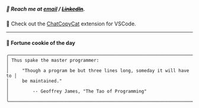 ##### :calling: Reach me at **[email](mailto:johannes@stenmark.in)** ***/*** **[~~LinkedIn~~](https://www.linkedin.com/in/johannes-stenmark)**.
:feet: Check out the [ChatCopyCat](https://github.com/jstenmark/ChatCopyCat) extension for VSCode.

---
#### :cookie: Fortune cookie of the day
```smalltalk
╭────────────────────────────────────────────────────────────────────────╮
│ Thus spake the master programmer:                                      │
│     "Though a program be but three lines long, someday it will have to │
│     be maintained."                                                    │
│         -- Geoffrey James, "The Tao of Programming"                    │
╰────────────────────────────────────────────────────────────────────────╯
```
